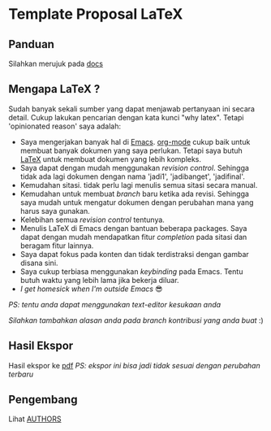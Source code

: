 # Template Proposal LaTeX

## Panduan

Silahkan merujuk pada [docs](docs/)

## Mengapa LaTeX ?

Sudah banyak sekali sumber yang dapat menjawab pertanyaan ini secara
detail. Cukup lakukan pencarian dengan kata kunci "why latex". Tetapi
'opinionated reason' saya adalah:

- Saya mengerjakan banyak hal di
  [Emacs](https://www.gnu.org/software/emacs/). [org-mode](http://orgmode.org/)
  cukup baik untuk membuat banyak dokumen yang saya perlukan. Tetapi
  saya butuh [LaTeX](https://www.latex-project.org/) untuk membuat
  dokumen yang lebih kompleks.
- Saya dapat dengan mudah menggunakan *revision control*. Sehingga
  tidak ada lagi dokumen dengan nama 'jadi1', 'jadibanget',
  'jadifinal'.
- Kemudahan sitasi. tidak perlu lagi menulis semua sitasi secara manual.
- Kemudahan untuk membuat *branch* baru ketika ada revisi. Sehingga
  saya mudah untuk mengatur dokumen dengan perubahan mana yang
  harus saya gunakan.
- Kelebihan semua *revision control* tentunya.
- Menulis LaTeX di Emacs dengan bantuan beberapa packages. Saya
  dapat dengan mudah mendapatkan fitur *completion* pada sitasi dan
  beragam fitur lainnya.
- Saya dapat fokus pada konten dan tidak terdistraksi dengan gambar
  disana sini.
- Saya cukup terbiasa menggunakan *keybinding* pada Emacs. Tentu butuh
  waktu yang lebih lama jika bekerja diluar.
- *I get homesick when I'm outside Emacs* &#x1f60e;

*PS: tentu anda dapat menggunakan text-editor kesukaan anda*

*Silahkan tambahkan alasan anda pada branch kontribusi yang anda buat* :)


## Hasil Ekspor

Hasil ekspor ke [pdf](/uploads/b9fce4ce2e77fd8f8ade938f5adc32a3/proposal.pdf)
*PS: ekspor ini bisa jadi tidak sesuai dengan perubahan terbaru*

## Pengembang

Lihat [AUTHORS](https://github.com/azzamsa/template-skripsi-id/blob/master/AUTHORS)
